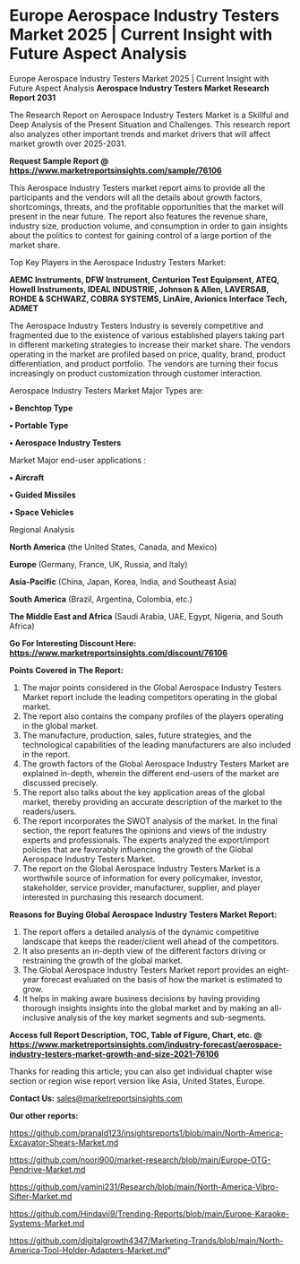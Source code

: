 # Europe Aerospace Industry Testers Market 2025 | Current Insight with Future Aspect Analysis
Europe Aerospace Industry Testers Market 2025 | Current Insight with Future Aspect Analysis
<strong>Aerospace Industry Testers Market Research Report 2031</strong>

The Research Report on Aerospace Industry Testers Market is a Skillful and Deep Analysis of the Present Situation and Challenges. This research report also analyzes other important trends and market drivers that will affect market growth over 2025-2031.

<strong>Request Sample Report @ <a href=https://www.marketreportsinsights.com/sample/76106>https://www.marketreportsinsights.com/sample/76106</a></strong>

This Aerospace Industry Testers market report aims to provide all the participants and the vendors will all the details about growth factors, shortcomings, threats, and the profitable opportunities that the market will present in the near future. The report also features the revenue share, industry size, production volume, and consumption in order to gain insights about the politics to contest for gaining control of a large portion of the market share.

Top Key Players in the Aerospace Industry Testers Market:

<strong>AEMC Instruments, DFW Instrument, Centurion Test Equipment, ATEQ, Howell Instruments, IDEAL INDUSTRIE, Johnson & Allen, LAVERSAB, ROHDE & SCHWARZ, COBRA SYSTEMS, LinAire, Avionics Interface Tech, ADMET</strong>

The Aerospace Industry Testers Industry is severely competitive and fragmented due to the existence of various established players taking part in different marketing strategies to increase their market share. The vendors operating in the market are profiled based on price, quality, brand, product differentiation, and product portfolio. The vendors are turning their focus increasingly on product customization through customer interaction.

Aerospace Industry Testers Market Major Types are:

<strong>• Benchtop Type

• Portable Type

• Aerospace Industry Testers</strong>

Market Major end-user applications :

<strong>• Aircraft

• Guided Missiles

• Space Vehicles</strong>

Regional Analysis

</u><strong><b>North America</b></strong> (the United States, Canada, and Mexico)

<strong><b>Europe </b></strong>(Germany, France, UK, Russia, and Italy)

<strong><b>Asia-Pacific</b></strong> (China, Japan, Korea, India, and Southeast Asia)

<strong><b>South America</b></strong> (Brazil, Argentina, Colombia, etc.)

<strong><b>The Middle East and Africa</b></strong> (Saudi Arabia, UAE, Egypt, Nigeria, and South Africa)

<strong>Go For Interesting Discount Here: <a href=https://www.marketreportsinsights.com/discount/76106>https://www.marketreportsinsights.com/discount/76106</a></strong>

<strong>Points Covered in The Report:</strong>
<ol>
  <li>The major points considered in the Global Aerospace Industry Testers Market report include the leading competitors operating in the global market.</li>
  <li>The report also contains the company profiles of the players operating in the global market.</li>
  <li>The manufacture, production, sales, future strategies, and the technological capabilities of the leading manufacturers are also included in the report.</li>
  <li>The growth factors of the Global Aerospace Industry Testers Market are explained in-depth, wherein the different end-users of the market are discussed precisely.</li>
  <li>The report also talks about the key application areas of the global market, thereby providing an accurate description of the market to the readers/users.</li>
  <li>The report incorporates the SWOT analysis of the market. In the final section, the report features the opinions and views of the industry experts and professionals. The experts analyzed the export/import policies that are favorably influencing the growth of the Global Aerospace Industry Testers Market.</li>
  <li>The report on the Global Aerospace Industry Testers Market is a worthwhile source of information for every policymaker, investor, stakeholder, service provider, manufacturer, supplier, and player interested in purchasing this research document.</li>
</ol>
<strong>Reasons for Buying Global Aerospace Industry Testers Market Report:</strong>

<ol>
  <li>The report offers a detailed analysis of the dynamic competitive landscape that keeps the reader/client well ahead of the competitors.</li>
  <li>It also presents an in-depth view of the different factors driving or restraining the growth of the global market.</li>
  <li>The Global Aerospace Industry Testers Market report provides an eight-year forecast evaluated on the basis of how the market is estimated to grow.</li>
  <li>It helps in making aware business decisions by having providing thorough insights insights into the global market and by making an all-inclusive analysis of the key market segments and sub-segments.</li>
</ol>
<strong>Access full Report Description, TOC, Table of Figure, Chart, etc. @ <a href=https://www.marketreportsinsights.com/industry-forecast/aerospace-industry-testers-market-growth-and-size-2021-76106>https://www.marketreportsinsights.com/industry-forecast/aerospace-industry-testers-market-growth-and-size-2021-76106</a></strong>


Thanks for reading this article; you can also get individual chapter wise section or region wise report version like Asia, United States, Europe.

<strong>Contact Us:</strong>
sales@marketreportsinsights.com

<strong>Our other reports:</strong>

<a href=https://github.com/pranald123/insightsreports1/blob/main/North-America-Excavator-Shears-Market.md>https://github.com/pranald123/insightsreports1/blob/main/North-America-Excavator-Shears-Market.md</a>

<a href=https://github.com/noori900/market-research/blob/main/Europe-OTG-Pendrive-Market.md>https://github.com/noori900/market-research/blob/main/Europe-OTG-Pendrive-Market.md</a>

<a href=https://github.com/yamini231/Research/blob/main/North-America-Vibro-Sifter-Market.md>https://github.com/yamini231/Research/blob/main/North-America-Vibro-Sifter-Market.md</a>

<a href=https://github.com/Hindavii9/Trending-Reports/blob/main/Europe-Karaoke-Systems-Market.md>https://github.com/Hindavii9/Trending-Reports/blob/main/Europe-Karaoke-Systems-Market.md</a>

<a href=https://github.com/digitalgrowth4347/Marketing-Trands/blob/main/North-America-Tool-Holder-Adapters-Market.md>https://github.com/digitalgrowth4347/Marketing-Trands/blob/main/North-America-Tool-Holder-Adapters-Market.md</a>"
